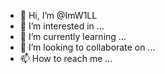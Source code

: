 - 👋 Hi, I’m @ImW1LL
- 👀 I’m interested in ...
- 🌱 I’m currently learning ...
- 💞️ I’m looking to collaborate on ...
- 📫 How to reach me ...

<!---
ImW1LL/ImW1LL is a ✨ special ✨ repository because its `README.md` (this file) appears on your GitHub profile.
You can click the Preview link to take a look at your changes.
--->
